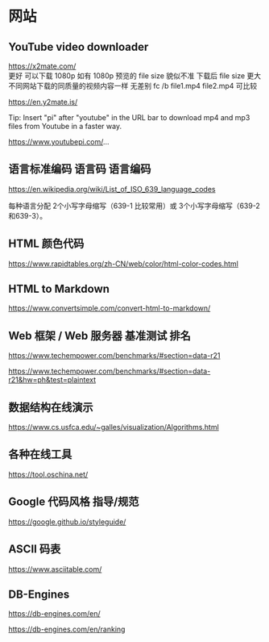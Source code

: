 # 网站

## YouTube video downloader

https://x2mate.com/  
更好 可以下载 1080p 如有 
1080p 预览的 file size 貌似不准 下载后 file size 更大  
不同网站下载的同质量的视频内容一样 无差别 fc /b file1.mp4 file2.mp4 可比较

https://en.y2mate.is/

Tip: Insert "pi" after "youtube" in the URL bar to download mp4 and mp3 files from Youtube in a faster way.

https://www.youtubepi.com/...

## 语言标准编码 语言码 语言编码

https://en.wikipedia.org/wiki/List_of_ISO_639_language_codes

每种语言分配 2个小写字母缩写（639-1 比较常用）或 3个小写字母缩写（639-2和639-3）。

## HTML 颜色代码

https://www.rapidtables.org/zh-CN/web/color/html-color-codes.html

## HTML to Markdown

https://www.convertsimple.com/convert-html-to-markdown/

## Web 框架 / Web 服务器 基准测试 排名   

https://www.techempower.com/benchmarks/#section=data-r21

https://www.techempower.com/benchmarks/#section=data-r21&hw=ph&test=plaintext

## 数据结构在线演示

https://www.cs.usfca.edu/~galles/visualization/Algorithms.html

## 各种在线工具

https://tool.oschina.net/

## Google 代码风格 指导/规范

https://google.github.io/styleguide/

## ASCII 码表

https://www.asciitable.com/

## DB-Engines

https://db-engines.com/en/

https://db-engines.com/en/ranking
